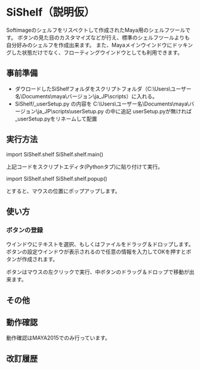 # SiShelf（説明仮）


Softimageのシェルフをリスペクトして作成されたMaya用のシェルフツールです。
ボタンの見た目のカスタマイズなどが行え、標準のシェルフツールよりも自分好みのシェルフを作成出来ます。
また、Mayaメインウインドウにドッキングした状態だけでなく、フローティングウインドウとしても利用できます。

## 事前準備

+ ダウロードしたSiShelfフォルダをスクリプトフォルダ（C:\Users\ユーザー名\Documents\maya\バージョン\ja_JP\scripts）に入れる。
+ SiShelf/_userSetup.py の内容を C:\Users\ユーザー名\Documents\maya\バージョン\ja_JP\scripts\userSetup.py の中に追記
  userSetup.pyが無ければ_userSetup.pyをリネームして配置

## 実行方法

import SiShelf.shelf
SiShelf.shelf.main()

上記コードをスクリプトエディタ(Pythonタブ)に貼り付けて実行。


import SiShelf.shelf
SiShelf.shelf.popup()

とすると、マウスの位置にポップアップします。


## 使い方


### ボタンの登録

ウインドウにテキストを選択、もしくはファイルをドラッグ＆ドロップします。
ボタンの設定ウインドウが表示されるので任意の情報を入力してOKを押すとボタンが作成されます。

ボタンはマウスの左クリックで実行、中ボタンのドラッグ＆ドロップで移動が出来ます。


## その他


## 動作確認

動作確認はMAYA2015でのみ行っています。

## 改訂履歴
